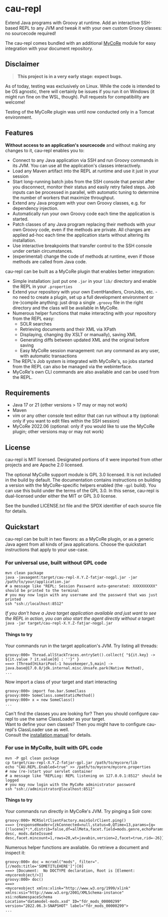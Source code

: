 # cau-repl

Extend Java programs with Groovy at runtime. Add an interactive SSH-based REPL to any JVM and tweak it with your own custom Groovy
classes: no sourcecode required!

The cau-repl comes bundled with an additional [MyCoRe](https://mycore.de) module for easy integration with your document repository.


## Disclaimer

> **This project is in a very early stage: expect bugs.**

As of today, testing was exclusively on Linux. While the code is intended to be OS agnostic, there will certainly be
issues if you run it on Windows (it might run fine on the WSL, though). Pull requests for compatibility are welcome!

Testing of the MyCoRe plugin was until now conducted only in a Tomcat environment.

## Features

**Without access to an application's sourcecode** and without making any changes to it, cau-repl enables you to:

- Connect to any Java application via SSH and run Groovy commands in its JVM. You can use all the application's classes
  interactively.
- Load any Maven artifact into the REPL at runtime and use it just in your session
- Start long-running batch jobs from the SSH console that persist after you disconnect, monitor their status and easily
  retry failed steps. Job inputs can be processed in parallel, with automatic tuning to determine the number of workers
  that maximize throughput.
- Extend any Java program with your own Groovy classes, e.g. for dependency injection.
- Automatically run your own Groovy code each time the application is started.
- Patch classes of any Java program replacing their methods with your own Groovy code, even if the methods are private.
  All changes are applied ad-hoc each time the application starts without altering its installation.
- Use interactive breakpoints that transfer control to the SSH console under certain circumstances.
- (experimental) change the code of methods at runtime, even if those methods are called from Java code.

cau-repl can be built as a MyCoRe plugin that enables better integration:

- Simple installation: just put one `.jar` in your `lib/` directory and enable the REPL in your `.properties`
- Extend your repository with your own EventHandlers, CronJobs, etc. - no need to create a plugin, set up a full
  development environment or (re-)compile anything: just drop a single `.groovy` file in the right directory and the class will be available in MyCoRe.
- Numerous helper functions that make interacting with your repository from the REPL easy:
    - SOLR searches
    - Retrieving documents and their XML via XPath
    - Displaying, changing (by XSLT or manually), saving XML
    - Generating diffs between updated XML and the original before saving
    - Easy MyCoRe session management: run any command as any user, with automatic transactions
- The REPL's Job system is integrated with MyCoRe's, so jobs started from the REPL can also be managed via the webinterface.
- MyCoRe's own CLI commands are also available and can be used from the REPL.

## Requirements

- Java 17 or 21 (other versions > 17 may or may not work)
- Maven
- vim or any other console text editor that can run without a tty (optional: only if you want to edit files within the SSH session)
- MyCoRe 2022.06 (optional: only if you would like to use the MyCoRe plugin; other versions may or may not work)


## License

cau-repl is MIT licensed. Designated portions of it were imported from other projects and are Apache 2.0 licensed.

The optional MyCoRe support module is GPL 3.0 licensed. It is not included in the build by default. The documentation contains
instructions on building a version with the MyCoRe-specific helpers enabled (the `-gpl` build). You can use this build under the terms of
the GPL 3.0. In this sense, cau-repl is dual-licensed under either the MIT or GPL 3.0 license.

See the bundled LICENSE.txt file and the SPDX identifier of each source file for details.


## Quickstart

cau-repl can be built in two flavors: as a MyCoRe plugin, or as a generic Java agent from all kinds of java
applications. Choose the quickstart instructions that apply to your use-case.

### For universal use, built without GPL code
    mvn clean package
    java -javaagent:target/cau-repl-X.Y.Z-fatjar-nogpl.jar -jar /path/to/your/application.jar
    # a message like "REPL: Session Password auto-generated: XXXXXXXXXX" should be printed to the terminal
    # you may now login with any username and the password that was just printed
    ssh "ssh://localhost:8512"

*If you don't have a Java target application available and just want to see the REPL in action, you can also start the agent
directly without a target:* `java -jar target/cau-repl-X.Y.Z-fatjar-nogpl.jar`

#### Things to try

Your commands run in the target application's JVM. Try listing all threads:

    groovy:000> Thread.allStackTraces.entrySet().collect{ "${it.key} -> ${it.value ? it.value[0] : ''}" }
    ===> [Thread[HikariPool-1 housekeeper,5,main] -> java.base@17.0.8/jdk.internal.misc.Unsafe.park(Native Method),
    ...

Now import a class of your target and start interacting

    groovy:000> import foo.bar.SomeClass
    groovy:000> SomeClass.someStaticMethod()
    groovy:000> x = new SomeClass()
    ...

Can't find the classes you are looking for? Then you should configure cau-repl to use the same ClassLoader as your
target.<br/>
Want to define your own classes? Then you might have to configure cau-repl's ClassLoader use as well.<br/>
Consult the [installation manual](TODO) for details.

### For use in MyCoRe, built with GPL code
    mvn -P gpl clean package
    cp target/cau-repl-X.Y.Z-fatjar-gpl.jar /path/to/mycore/lib
    echo "CAU.REPL.Enabled=true" >> /path/to/mycore/mycore.properties
    # now (re-)start your servlet container
    # a message like "REPLLog: REPL listening on 127.0.0.1:8512" should be logged
    # you may now login with the MyCoRe administrator password
    ssh "ssh://administrator@localhost:8512"

#### Things to try

Your commands run directly in MyCoRe's JVM. Try pinging a Solr core:

    groovy:000> MCRSolrClientFactory.mainSolrClient.ping()
    ===> {responseHeader={zkConnected=null,status=0,QTime=13,params={q={!lucene}*:*,distrib=false,df=allMeta,facet.field=mods.genre,echoParams=all,fl=*,score,sort=score desc, mods.dateIssued desc,facet.mincount=1,rows=20,wt=javabin,version=2,facet=true,rid=-26}},status=OK}

Numerous helper functions are avaliable. Go retrieve a document and inspect it:

    groovy:000> doc = mcrxml("mods", filter=".[//mods:title='SOMETITLEHERE']")[0]
    ===> [Document:  No DOCTYPE declaration, Root is [Element: <mycoreobject/>]]
    groovy:000> doc()
    ===> 
    <mycoreobject xmlns:xlink="http://www.w3.org/1999/xlink" xmlns:xsi="http://www.w3.org/2001/XMLSchema-instance" xsi:noNamespaceSchema
    Location="datamodel-mods.xsd" ID="fdr_mods_00000299" version="2022.06.3-SNAPSHOT" label="fdr_mods_00000299">
    ...